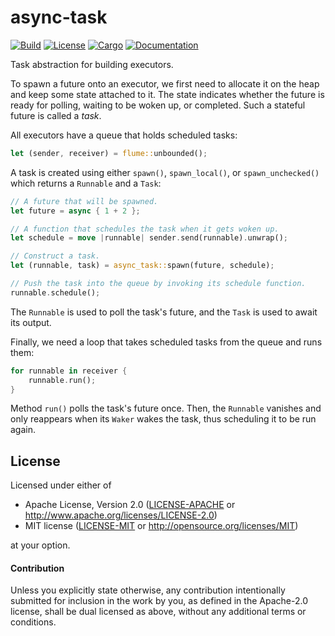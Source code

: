 # async-task

[![Build](https://github.com/smol-rs/async-task/actions/workflows/ci.yml/badge.svg)](
https://github.com/smol-rs/async-task/actions)
[![License](https://img.shields.io/badge/license-Apache--2.0_OR_MIT-blue.svg)](
https://github.com/smol-rs/async-task)
[![Cargo](https://img.shields.io/crates/v/async-task.svg)](
https://crates.io/crates/async-task)
[![Documentation](https://docs.rs/async-task/badge.svg)](
https://docs.rs/async-task)

Task abstraction for building executors.

To spawn a future onto an executor, we first need to allocate it on the heap and keep some
state attached to it. The state indicates whether the future is ready for polling, waiting to
be woken up, or completed. Such a stateful future is called a *task*.

All executors have a queue that holds scheduled tasks:

```rust
let (sender, receiver) = flume::unbounded();
```

A task is created using either `spawn()`, `spawn_local()`, or `spawn_unchecked()` which
returns a `Runnable` and a `Task`:

```rust
// A future that will be spawned.
let future = async { 1 + 2 };

// A function that schedules the task when it gets woken up.
let schedule = move |runnable| sender.send(runnable).unwrap();

// Construct a task.
let (runnable, task) = async_task::spawn(future, schedule);

// Push the task into the queue by invoking its schedule function.
runnable.schedule();
```

The `Runnable` is used to poll the task's future, and the `Task` is used to await its
output.

Finally, we need a loop that takes scheduled tasks from the queue and runs them:

```rust
for runnable in receiver {
    runnable.run();
}
```

Method `run()` polls the task's future once. Then, the `Runnable`
vanishes and only reappears when its `Waker` wakes the task, thus
scheduling it to be run again.

## License

Licensed under either of

 * Apache License, Version 2.0 ([LICENSE-APACHE](LICENSE-APACHE) or http://www.apache.org/licenses/LICENSE-2.0)
 * MIT license ([LICENSE-MIT](LICENSE-MIT) or http://opensource.org/licenses/MIT)

at your option.

#### Contribution

Unless you explicitly state otherwise, any contribution intentionally submitted
for inclusion in the work by you, as defined in the Apache-2.0 license, shall be
dual licensed as above, without any additional terms or conditions.
